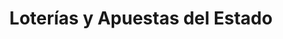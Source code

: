 ---
title: "Loterías y Apuestas del Estado"
url: /la-linea-de-la-concepcion/loterias-y-apuestas-del-estado/
shop: lotería
---